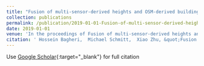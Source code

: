 ```yaml
---
title: "Fusion of multi-sensor-derived heights and OSM-derived building footprints for urban 3D reconstruction"
collection: publications
permalink: /publication/2019-01-01-Fusion-of-multi-sensor-derived-heights-and-OSM-derived-building-footprints-for-urban-3D-reconstruction
date: 2019-01-01
venue: 'In the proceedings of Fusion of multi-sensor-derived heights and OSM-derived building footprints for urban 3D reconstruction'
citation: ' Hossein Bagheri,  Michael Schmitt,  Xiao Zhu, &quot;Fusion of multi-sensor-derived heights and OSM-derived building footprints for urban 3D reconstruction.&quot; In the proceedings of Fusion of multi-sensor-derived heights and OSM-derived building footprints for urban 3D reconstruction, 2019.'
---
```

Use [Google Scholar](https://scholar.google.com/scholar?q=Fusion+of+multi+sensor+derived+heights+and+OSM+derived+building+footprints+for+urban+3D+reconstruction){:target="_blank"} for full citation